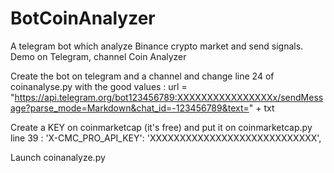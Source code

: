 # BotCoinAnalyzer
A telegram bot which analyze Binance crypto market and send signals.
Demo on Telegram, channel Coin Analyzer

Create the bot on telegram and a channel and change line 24 of coinanalyse.py with the good values :
url = "https://api.telegram.org/bot123456789:XXXXXXXXXXXXXXXXx/sendMessage?parse_mode=Markdown&chat_id=-123456789&text=" + txt

Create a KEY on coinmarketcap (it's free) and put it on coinmarketcap.py line 39 :
'X-CMC_PRO_API_KEY': 'XXXXXXXXXXXXXXXXXXXXXXXXXXXX',

Launch coinanalyze.py
